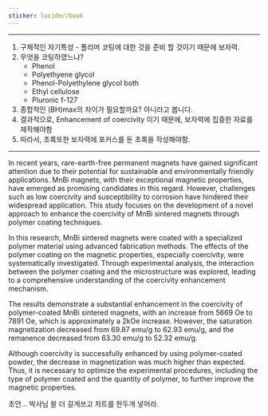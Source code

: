 ```yaml
---
sticker: lucide//book
---
```

---
1.  구체적인 자기특성 - 폴리머 코팅에 대한 것을 준비 할 것이기 때문에 보자력.
2. 무엇을 코팅하였느냐? 
	- Phenol
	- Polyethyene glycol
	- Phenol-Polyethylene glycol both
	- Ethyl cellulose
	- Pluronic f-127
3. 종합적인 (BH)max의 차이가 필요할까요? 아니라고 봅니다. 
4. 결과적으로, Enhancement of coercivity 이기 때문에, 보자력에 집중한 자료를 제작해야함
5. 따라서, 초록또한 보자력에 포커스를 둔 초록을 작성해야함.
---
In recent years, rare-earth-free permanent magnets have gained significant attention due to their potential for sustainable and environmentally friendly applications. MnBi magnets, with their exceptional magnetic properties, have emerged as promising candidates in this regard. However, challenges such as low coercivity and susceptibility to corrosion have hindered their widespread application. This study focuses on the development of a novel approach to enhance the coercivity of MnBi sintered magnets through polymer coating techniques.

In this research, MnBi sintered magnets were coated with a specialized polymer material using advanced fabrication methods. The effects of the polymer coating on the magnetic properties, especially coercivity, were systematically investigated. Through experimental analysis, the interaction between the polymer coating and the microstructure was explored, leading to a comprehensive understanding of the coercivity enhancement mechanism.

The results demonstrate a substantial enhancement in the coercivity of polymer-coated MnBi sintered magnets, with an increase from 5669 Oe to 7891 Oe, which is approximately a 2kOe increase. However, the saturation magnetization decreased from 69.87 emu/g to 62.93 emu/g, and the remanence decreased from 63.30 emu/g to 52.32 emu/g.

Although coercivity is successfully enhanced by using polymer-coated powder, the decrease in magnetization was much higher than expected. Thus, it is necessary to optimize the experimental procedures, including the type of polymer coated and the quantity of polymer, to further improve the magnetic properties.

초안... 박사님 왈 더 길게쓰고 차트를 한두개 넣어라.